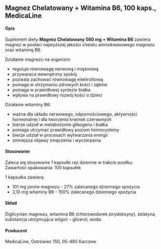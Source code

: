 ## Magnez Chelatowany + Witamina B6, 100 kaps., MedicaLine

#### Opis

Suplement diety **Magnez Chelatowany 560 mg + Witamina B6** zawiera magnez w postaci najwyższej jakości chelatu aminokwasowego magnezu oraz witaminę B6.

Działanie magnezu na organizm:

- reguluje równowagę nerwową i mięśniową
- przywaraca wewnętrzny spokój
- pozwala zachować równowagę elektrolitową
- pomaga w utrzymaniu zdrowych kości i zębów
- pomaga w prawidłowej syntezie białka
- wpływa na prawidłowy rozwój kości u dzieci

Działanie witaminy B6:

- ważna dla układu nerwowego, odpornościowego, aktywności hormonalnej i dla tworzenia krwinek czerwonych
- bierze udział w metabolizmie glikogenu i białka
- pomaga utrzymać prawidłowy poziom homocysteiny
- bierze udział w procesach wytwarzania energii
- zmniejsza objawy zmęczenia i wyczerpania

#### Stosowanie

Zaleca się stosowanie 1 kapsułki raz dziennie w trakcie posiłku.  
Zawartość opakowania: 100 kapsułek

1 kapsułka zawiera:

- 101 mg jonów magnezu - 27% zalecanego dziennego spożycia
- 2,10 mg witaminy B6 - 150% zalecanego dziennego spożycia

#### Skład

Diglicynian magnezu, witamina B6 (chlorowodorek pirydoksyny), żelatyna, substancja utrzymująca wilgoć – glicerol, woda.

#### Producent

MedicaLine, Ostrówiec 150, 05-480 Karczew
